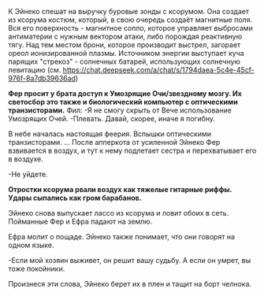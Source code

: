 К Эйнеко спешат на выручку буровые зонды с ксорумом. Она создает из ксорума костюм, который, в свою очередь создаёт магнитные поля. Вся его поверхность - магнитное сопло, которое управляет выбросами антиматерии с нужным вектором атаки, либо порождая реактивную тягу. Над тем местом брони, которое производит выстрел, загорает ореол ионизированной плазмы. Источником энергии выступает куча  парящих "стрекоз" - солнечных батарей, использующих солнечную левитацию (см. https://chat.deepseek.com/a/chat/s/1794daea-5c4e-45cf-976f-8a7db39636ad) 

**Фер просит у брата доступ к Умозрящие Очи/звездному мозгу. Их светосбор это также и биологический компьютер с оптическими транзисторами.**
Фил:
-Я не смогу скрыть от Вече использование Умозрящих Очей.
-Плевать. Давай, скорее, иначе я погибну.

В небе началась настоящая феерия. Вспышки оптическими транзисторами.
...
После апперкота от усиленной Эйнеко Фер взвивается в воздух, и тут к нему подлетает сестра и перехватывает его в воздухе. 

-Не уйдете.

**Отростки ксорума рвали воздух как тяжелые гитарные риффы. Удары сыпались как гром барабанов.**

Эйнеко снова выпускает лассо из ксорума и ловит обоих в сеть. Пойманные Фер и Ефра падают на землю. 

Ефра молит о пощаде. Эйнеко также понимает, что они говорят на одном языке.

-Если мой хозяин выживет, он решит вашу судьбу. А если он умрет, вы тоже покойники.

Произнеся эти слова, Эйнеко берет их в плен и тащит на борт челнока.

